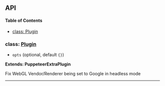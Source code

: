 ## API

<!-- Generated by documentation.js. Update this documentation by updating the source code. -->

#### Table of Contents

- [class: Plugin](#class-plugin)

### class: [Plugin](https://github.com/berstend/puppeteer-extra/blob/83eac3d8e3d0b90606e13788c3df3192751b6657/packages/puppeteer-extra-plugin-stealth/evasions/webgl.vendor/index.js#L8-L37)

- `opts` (optional, default `{}`)

**Extends: PuppeteerExtraPlugin**

Fix WebGL Vendor/Renderer being set to Google in headless mode

---
